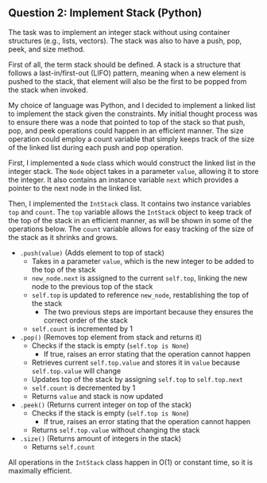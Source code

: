 ## Question 2: Implement Stack (Python)

The task was to implement an integer stack without using container structures (e.g., lists, vectors). The stack was also to have a push, pop, peek, and size method.

First of all, the term stack should be defined. A stack is a structure that follows a last-in/first-out (LIFO) pattern, meaning when a new element is pushed to the stack, that element will also be the first to be popped from the stack when invoked.

My choice of language was Python, and I decided to implement a linked list to implement the stack given the constraints. My initial thought process was to ensure there was a node that pointed to top of the stack so that push, pop, and peek operations could happen in an efficient manner. The size operation could employ a count variable that simply keeps track of the size of the linked list during each push and pop operation.

First, I implemented a `Node` class which would construct the linked list in the integer stack. The `Node` object takes in a parameter `value`, allowing it to store the integer. It also contains an instance variable `next` which provides a pointer to the next node in the linked list.

Then, I implemented the `IntStack` class. It contains two instance variables `top` and `count`. The `top` variable allows the `IntStack` object to keep track of the top of the stack in an efficient manner, as will be shown in some of the operations below. The `count` variable allows for easy tracking of the size of the stack as it shrinks and grows.
- `.push(value)` (Adds element to top of stack)
  - Takes in a parameter `value`, which is the new integer to be added to the top of the stack
  - `new_node.next` is assigned to the current `self.top`, linking the new node to the previous top of the stack
  - `self.top` is updated to reference `new_node`, restablishing the top of the stack
    - The two previous steps are important because they ensures the correct order of the stack
  - `self.count` is incremented by 1
- `.pop()` (Removes top element from stack and returns it)
  - Checks if the stack is empty (`self.top is None`)
    - If true, raises an error stating that the operation cannot happen
  - Retrieves current `self.top.value` and stores it in `value` because `self.top.value` will change
  - Updates top of the stack by assigning `self.top` to `self.top.next`
  - `self.count` is decremented by 1
  - Returns `value` and stack is now updated
- `.peek()` (Returns current integer on top of the stack)
  - Checks if the stack is empty (`self.top is None`)
    - If true, raises an error stating that the operation cannot happen
  - Returns `self.top.value` without changing the stack
- `.size()` (Returns amount of integers in the stack)
  - Returns `self.count`
 
All operations in the `IntStack` class happen in O(1) or constant time, so it is maximally efficient.
